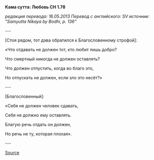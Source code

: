 **Кама сутта: Любовь СН 1\.78**

_редакция перевода: 16\.05\.2013 Перевод с английского: SV источник: "Samyutta Nikaya by Bodhi, p\. 136"_

\-\-\-

\[Стоя рядом, тот дэва обратился к Благословенному строфой\]:

«Что отдавать не должен тот, кто любит лишь добро? 

Что смертный никогда не должен оставлять? 

Что должен отпустить, когда во благо это, 

Но отпускать не должен, если зло это несёт?»

\-\-\-

\[Благословенный\]:

«Себя не должен человек сдавать, 

Себя не должно ему оставлять\. 

Благую речь отдать он должен, 

Но речь не ту, которая плохая»\.

\-\-\-

[Source](https://www\.theravada\.ru/Teaching/Canon/Suttanta/Texts/sn1_78\-kama\-sutta\-sv\.htm)